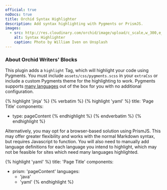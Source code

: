 ```yaml
---
official: true
noDocs: true
title: Orchid Syntax Highlighter
description: Add syntax highlighting with Pygments or PrismJS.
images:
  - src: http://res.cloudinary.com/orchid/image/upload/c_scale,w_300,e_blur:150/v1524973700/plugins/syntaxhighlighter.jpg
    alt: Syntax Highlighter
    caption: Photo by William Iven on Unsplash
---
```


### About Orchid Writers' Blocks

This plugin adds a `highlight` Tag, which will highlight your code using Pygments. You must include 
`assets/css/pygments.scss` in your `extraCss` or include a custom Pygments theme for the highlighting to work. Pygments
supports [many languages](http://pygments.org/languages/) out of the box for you with no additional configuration.

{% highlight 'jinja' %}
{% verbatim %}
{% highlight 'yaml' %}
title: 'Page Title'
components:
  - type: pageContent
{% endhighlight %}
{% endverbatim %}
{% endhighlight %}

Alternatively, you may opt for a browser-based solution using PrismJS. This may offer greater flexibility and works with
the normal Markdown syntax, but requires Javascript to function. You will also need to manually add language definitions
for each language you intend to highlight, which may not be feasible for sites which need many languages highlighted.

{% highlight 'yaml' %}
title: 'Page Title'
components:
  - prism: 'pageContent'
    languages: 
      - 'java'
      - 'yaml'
{% endhighlight %}
